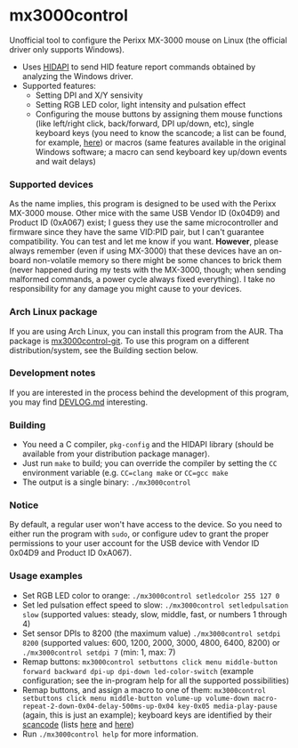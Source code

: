 # mx3000control

Unofficial tool to configure the Perixx MX-3000 mouse on Linux (the official driver only supports Windows).

* Uses [HIDAPI](https://github.com/signal11/hidapi) to send HID feature report commands obtained by analyzing the Windows driver.
* Supported features:
	* Setting DPI and X/Y sensivity
	* Setting RGB LED color, light intensity and pulsation effect
	* Configuring the mouse buttons by assigning them mouse functions (like left/right click, back/forward, DPI up/down, etc), single keyboard keys (you need to know the scancode; a list can be found, for example,
[here](https://gist.github.com/MightyPork/6da26e382a7ad91b5496ee55fdc73db2)) or macros (same features available in the original Windows software; a macro can send keyboard key up/down events and wait delays)

### Supported devices
As the name implies, this program is designed to be used with the Perixx MX-3000 mouse. Other mice with the same USB Vendor ID (0x04D9) and Product ID (0xA067) exist; I guess they use the same microcontroller and firmware since
they have the same VID:PID pair, but I can't guarantee compatibility. You can test and let me know if you want. **However**, please always remember (even if using MX-3000) that these devices have an on-board non-volatile memory so
there might be some chances to brick them (never happened during my tests with the MX-3000, though; when sending malformed commands, a power cycle always fixed everything). I take no responsibility for any damage you might cause
to your devices.

### Arch Linux package
If you are using Arch Linux, you can install this program from the AUR. Tha package is [mx3000control-git](https://aur.archlinux.org/packages/mx3000control-git/).
To use this program on a different distribution/system, see the Building section below.

### Development notes
If you are interested in the process behind the development of this program, you may find [DEVLOG.md](https://github.com/gianluca-nitti/mx3000control/blob/master/DEVLOG.md) interesting.

### Building
* You need a C compiler, `pkg-config` and the HIDAPI library (should be available from your distribution package manager).
* Just run `make` to build; you can override the compiler by setting the `CC` environment variable (e.g. `CC=clang make` or `CC=gcc make`
* The output is a single binary: `./mx3000control`

### Notice
By default, a regular user won't have access to the device. So you need to either run the program with `sudo`, or configure udev to grant the proper permissions to your user account for the USB device with Vendor ID 0x04D9 and Product ID 0xA067).

### Usage examples
* Set RGB LED color to orange: `./mx3000control setledcolor 255 127 0`
* Set led pulsation effect speed to slow: `./mx3000control setledpulsation slow` (supported values: steady, slow, middle, fast, or numbers 1 through 4)
* Set sensor DPIs to 8200 (the maximum value) `./mx3000control setdpi 8200` (supported values: 600, 1200, 2000, 3000, 4800, 6400, 8200) or `./mx3000control setdpi 7` (min: 1, max: 7)
* Remap buttons: `mx3000control setbuttons click menu middle-button forward backward dpi-up dpi-down led-color-switch` (example configuration; see the in-program help for all the supported possibilities)
* Remap buttons, and assign a macro to one of them: `mx3000control setbuttons click menu middle-button volume-up volume-down macro-repeat-2-down-0x04-delay-500ms-up-0x04 key-0x05 media-play-pause` (again, this is just an example);
keyboard keys are identified by their [scancode](https://en.wikipedia.org/wiki/Scancode) (lists [here](https://gist.github.com/MightyPork/6da26e382a7ad91b5496ee55fdc73db2) and [here](https://source.android.com/devices/input/keyboard-devices))
* Run `./mx3000control help` for more information.
